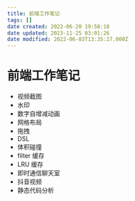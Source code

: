 ```yaml
---
title: 前端工作笔记
tags: []
date created: 2022-06-20 19:58:18
date updated: 2023-11-25 03:01:26
date modified: 2022-06-03T13:35:27.000Z
---
```


# 前端工作笔记

- 视频截图
- 水印
- 数字自增减动画
- 网格布局
- 拖拽
- DSL
- 体积碰撞
- filter 缓存
- LRU 缓存
- 即时通信聊天室
- 抖音视频
- 静态代码分析
